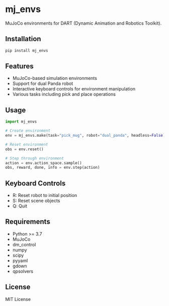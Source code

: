 # mj_envs

MuJoCo environments for DART (Dynamic Animation and Robotics Toolkit).

## Installation

```bash
pip install mj_envs
```

## Features

- MuJoCo-based simulation environments
- Support for dual Panda robot
- Interactive keyboard controls for environment manipulation
- Various tasks including pick and place operations

## Usage

```python
import mj_envs

# Create environment
env = mj_envs.make(task="pick_mug", robot="dual_panda", headless=False)

# Reset environment
obs = env.reset()

# Step through environment
action = env.action_space.sample()
obs, reward, done, info = env.step(action)
```

## Keyboard Controls

- R: Reset robot to initial position
- S: Reset scene objects
- Q: Quit

## Requirements

- Python >= 3.7
- MuJoCo
- dm_control
- numpy
- scipy
- pyyaml
- gdown
- qpsolvers

## License

MIT License